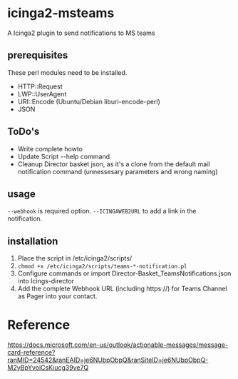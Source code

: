 # icinga2-msteams
A Icinga2 plugin to send notifications to MS teams

## prerequisites

These perl modules need to be installed.

 - HTTP::Request
 - LWP::UserAgent
 - URI::Encode (Ubuntu/Debian liburi-encode-perl)
 - JSON

## ToDo's
  - Write complete howto
  - Update Script --help command
  - Cleanup Director basket json, as it's a clone from the default mail notification command (unnessesary parameters and wrong naming)

## usage

`--webhook` is required option. 
`--ICINGAWEB2URL` to add a link in the notification.


## installation

1. Place the script in /etc/icinga2/scripts/
2. `chmod +x /etc/icinga2/scripts/teams-*-notification.pl`
3. Configure commands or import Director-Basket_TeamsNotifications.json into Icings-director
4. Add the complete Webhook URL (including https://) for Teams Channel as Pager into your contact.


# Reference

https://docs.microsoft.com/en-us/outlook/actionable-messages/message-card-reference?ranMID=24542&ranEAID=je6NUbpObpQ&ranSiteID=je6NUbpObpQ-M2yBpYvoiCsKiucg39ve7Q
